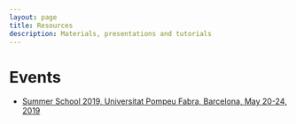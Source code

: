 ```yaml
---
layout: page
title: Resources
description: Materials, presentations and tutorials
---
```


# Events

- [Summer School 2019, Universitat Pompeu Fabra, Barcelona, May 20-24, 2019](/resources/summer-school)
